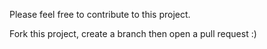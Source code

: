 
Please feel free to contribute to this project.

Fork this project, create a branch then open a pull request :)

